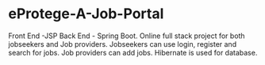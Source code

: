 # eProtege-A-Job-Portal
Front End -JSP Back End - Spring Boot. Online full stack project for both jobseekers and Job providers. Jobseekers can use login, register and search for jobs. Job providers can add jobs. Hibernate is used for database.
